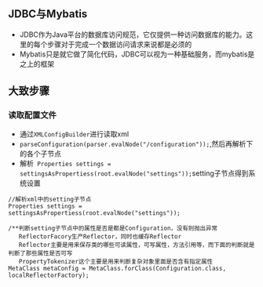 ## JDBC与Mybatis
+ JDBC作为Java平台的数据库访问规范，它仅提供一种访问数据库的能力。这里的每个步骤对于完成一个数据访问请求来说都是必须的
+ Mybatis只是就它做了简化代码，JDBC可以视为一种基础服务，而mybatis是之上的框架

## 大致步骤
### 读取配置文件
+ 通过`XMLConfigBuilder`进行读取xml
+ `parseConfiguration(parser.evalNode("/configuration"));`,然后再解析<configuration/>下的各个子节点
+ 解析` Properties settings = settingsAsPropertiess(root.evalNode("settings"));`setting子节点得到系统设置
```
//解析xml中的setting子节点
Properties settings = settingsAsPropertiess(root.evalNode("settings"));

/**判断setting子节点中的属性是否是都是Configuration，没有则抛出异常
   ReflectorFacory生产Reflector，同时也缓存Reflector
   Reflector主要是用来保存类的哪些可读属性，可写属性，方法引用等，而下面的判断就是判断了那些属性是否可写
   PropertyTokenizer这个主要是用来判断复杂对象里面是否含有指定属性
MetaClass metaConfig = MetaClass.forClass(Configuration.class, localReflectorFactory);
```